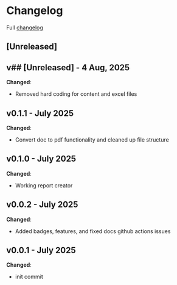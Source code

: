 # Changelog
Full [changelog](https://github.com/VRConservation/autorpt/releases)

## [Unreleased]

## v## [Unreleased] - 4 Aug, 2025

**Changed**:

- Removed hard coding for content and excel files

## v0.1.1 - July 2025

**Changed**:

- Convert doc to pdf functionality and cleaned up file structure

## v0.1.0 - July 2025

**Changed**:

- Working report creator

## v0.0.2 - July 2025

**Changed**:

- Added badges, features, and fixed docs github actions issues

## v0.0.1 - July 2025

**Changed**:

- init commit